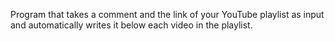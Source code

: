 Program that takes a comment and the link of your YouTube playlist as input and automatically writes it below each video in the playlist.
